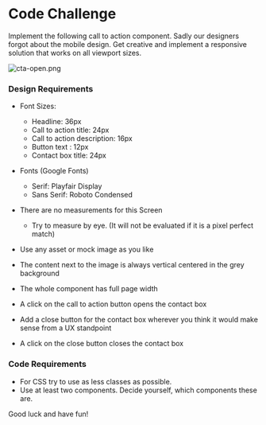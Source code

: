 # Code Challenge

Implement the following call to action component. Sadly our designers forgot about the mobile design. Get creative and implement a responsive solution that works on all viewport sizes.

![cta-open.png](../assets/cta-open.png)

### Design Requirements

-   Font Sizes:

    -   Headline: 36px
    -   Call to action title: 24px
    -   Call to action description: 16px
    -   Button text : 12px
    -   Contact box title: 24px

-   Fonts (Google Fonts)

    -   Serif: Playfair Display
    -   Sans Serif: Roboto Condensed

-   There are no measurements for this Screen

    -   Try to measure by eye. (It will not be evaluated if it is a pixel perfect match)

-   Use any asset or mock image as you like
-   The content next to the image is always vertical centered in the grey background
-   The whole component has full page width
-   A click on the call to action button opens the contact box
-   Add a close button for the contact box wherever you think it would make sense from a UX standpoint
-   A click on the close button closes the contact box

### Code Requirements

-   For CSS try to use as less classes as possible.
-   Use at least two components. Decide yourself, which components these are.

Good luck and have fun!
